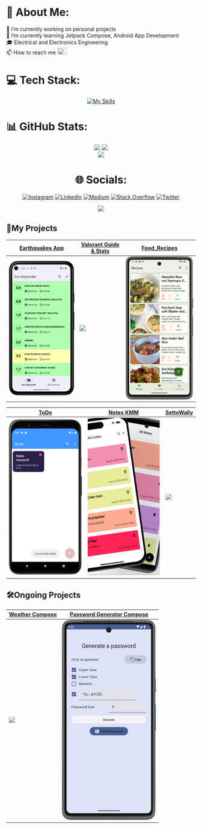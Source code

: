 # 💫 About Me:



🔭 I’m currently working on personal projects<br>🌱 I’m currently learning Jetpack Compose, Android App Development<br>🎓 Electrical and Electronics Engineering<br>📫 How to reach me  <a href="mailto:a.ayar94@gmail.com" target="_blank<"><img src="https://img.icons8.com/external-justicon-flat-justicon/64/000000/external-gmail-social-media-justicon-flat-justicon.png" width="25px" height="18px"/></a><br>

  
# 💻 Tech Stack:

<div align=center>
  
[![My Skills](https://skillicons.dev/icons?i=androidstudio,arduino,autocad,swift,figma,firebase,git,gradle,idea,java,kotlin,materialui,ps,vscode,postman,raspberrypi&theme=light&perline=8)](https://skillicons.dev)

</div>
  
# 📊 GitHub Stats:

<div align=center> 

![](https://github-readme-stats-sigma-five.vercel.app/api?username=AAyar94&theme=radical&hide_border=true&include_all_commits=true&count_private=true&card_width=50%)  ![](https://github-readme-streak-stats.herokuapp.com/?user=AAyar94&theme=radical&hide_border=true)<br>
![](https://github-readme-stats-sigma-five.vercel.app/api/top-langs/?username=AAyar94&theme=radical&hide_border=true&exclude_repo=[https://github.com/AAyar94/Monster-Abra-A5-v10.3-EFI/blob/main/.gitattributes]&include_all_commits=true&Cache-Control:no-cache&count_private=true&layout=compact&card_width=445) 
</div>

<div align=center>

# 🌐 Socials:



[![Instagram](https://img.shields.io/badge/Instagram-%23E4405F.svg?logo=Instagram&logoColor=white)](https://instagram.com/_aayar94) [![LinkedIn](https://img.shields.io/badge/LinkedIn-%230077B5.svg?logo=linkedin&logoColor=white)](https://linkedin.com/in/ademayar94) [![Medium](https://img.shields.io/badge/Medium-12100E?logo=medium&logoColor=white)](https://medium.com/@a.ayar94) [![Stack Overflow](https://img.shields.io/badge/-Stackoverflow-FE7A16?logo=stack-overflow&logoColor=white)](https://stackoverflow.com/users/20677113/adem-ayar) [![Twitter](https://img.shields.io/badge/Twitter-%231DA1F2.svg?logo=Twitter&logoColor=white)](https://twitter.com/_AdemA94) 

[![](https://visitcount.itsvg.in/api?id=AAyar94&label=Profile%20Views&color=12&icon=3&pretty=true)](https://visitcount.itsvg.in)

</div>

## 📲My Projects

<div align=center>

| [Earthquakes App](https://github.com/AAyar94/Earthquakes) | [Valorant Guide & Stats](https://github.com/AAyar94/Valorant_Guide_And_Stats) | [Food_Recipes](https://github.com/AAyar94/Food_Recipes) |
|--------------|-------------|-------------|
| <img src="https://github.com/AAyar94/Earthquakes/blob/main/screenshots/app_screenshot1.png" width="250" /> | <img src="https://github.com/AAyar94/Valorant_Guide_And_Stats/blob/Features/screenshots/Screenshot_stand_preview.png" width="250" /> | <img src="https://raw.githubusercontent.com/AAyar94/Food_Recipes/master/screenshots/FoodRecipe1.png" width="250" /> | 

| [ToDo](https://github.com/AAyar94/ToDo)  | [Notes KMM](https://github.com/AAyar94/NotesKMM) | [SettoWally](https://github.com/AAyar94/SettoWally_Kotlin) |
|--------------|-------------|-------------|
| <img src="https://github.com/AAyar94/ToDo/blob/main/screenshots/screenshot_04.png" width="250" /> | <img src="https://github.com/AAyar94/NotesKMM/blob/main/screenshots/KMM.png" width="250" />|<img src="https://github.com/AAyar94/SettoWally_Kotlin/blob/master/raw/SettoWallySS01.png" width="250" /> |

</div>

## 🛠Ongoing Projects

<div align=center>

|  [Weather Compose](https://github.com/AAyar94/WeatherCompose) | [Password Generator Compose](https://github.com/AAyar94/Password_Generator_Compose) |
|--------------|-------------|
|  <img src="https://github.com/AAyar94/WeatherCompose/blob/master/RAW/screenshot1.png" width="250" /> | <img src="https://github.com/AAyar94/Password_Generator_Compose/blob/main/app/RAW/screenshot1.png" width="250" /> |

</div>
